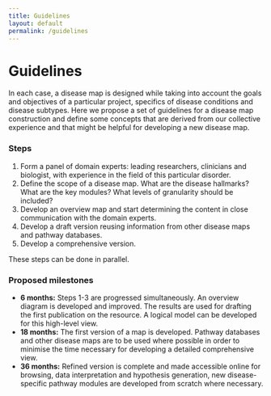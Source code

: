```yaml
---
title: Guidelines
layout: default
permalink: /guidelines
---
```


# Guidelines

In each case, a disease map is designed while taking into account the goals and objectives of a particular project, specifics of disease conditions and disease subtypes. Here we propose a set of guidelines for a disease map construction and define some concepts that are derived from our collective experience and that might be helpful for developing a new disease map.

### Steps
<ol>
<li>Form a panel of domain experts: leading researchers, clinicians and biologist, with experience in the field of this particular disorder.</li>
<li>Define the scope of a disease map. What are the disease hallmarks? What are the key modules? What levels of granularity should be included?</li>
<li>Develop an overview map and start determining the content in close communication with the domain experts.</li>
<li>Develop a draft version reusing information from other disease maps and pathway databases.</li>
<li>Develop a comprehensive version.</li>
</ol>

These steps can be done in parallel.  

### Proposed milestones

<ul>
<li><strong>6 months:</strong> Steps 1-3 are progressed simultaneously. An overview diagram is developed and improved.  
The results are used for drafting the first publication on the resource. 
A logical model can be developed for this high-level view.</li>
<li><strong>18 months:</strong> The first version of a map is developed. 
Pathway databases and other disease maps are to be used where possible in order to minimise the time necessary for 
developing a detailed comprehensive view.</li>
<li><strong>36 months:</strong> Refined version is complete and made accessible online for browsing, data interpretation 
and hypothesis generation, new disease-specific pathway modules are developed from scratch where necessary.</li>
</ul>
